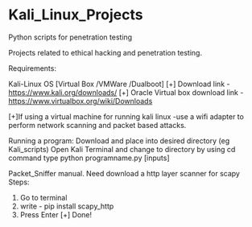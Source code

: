 # Kali_Linux_Projects
Python scripts for penetration testing 

Projects related to ethical hacking and penetration testing.

Requirements:

Kali-Linux OS [Virtual Box /VMWare /Dualboot]
[+] Download link -https://www.kali.org/downloads/
[+] Oracle Virtual box download link - https://www.virtualbox.org/wiki/Downloads


[+]If using a virtual machine for running kali linux -use a wifi adapter to perform network scanning and packet based attacks.

Running a program:
Download and place into desired directory (eg Kali_scripts)
Open Kali Terminal and change to directory by using cd command
type python programname.py [inputs]


Packet_Sniffer manual. 
Need download a http layer scanner for scapy
Steps:
1) Go to terminal
2) write - pip install scapy_http
3) Press Enter
[+] Done!
